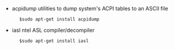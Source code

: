   * acpidump utilities to dump system's ACPI tables to an ASCII file
```
      $sudo apt-get install acpidump
```

  * iasl ntel ASL compiler/decompiler
```
      $sudo apt-get install iasl
```
